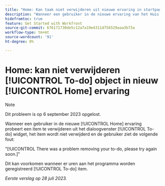 ```yaml
---
title: "Home: Kan taak niet verwijderen uit nieuwe ervaring in startpagina"
description: "Wanneer een gebruiker in de nieuwe ervaring van het Huis probeert om een punt van te doen widget te schrappen, schrapt het punt niet, en de gebruiker ziet een fout."
hidefromtoc: true
feature: Get Started with Workfront
source-git-commit: 676171730de5c12a7a19e4311d756529aaa3b73a
workflow-type: tm+mt
source-wordcount: '91'
ht-degree: 0%

---
```



# Home: kan niet verwijderen [!UICONTROL To-do] object in nieuw [!UICONTROL Home] ervaring

>[!NOTE]
>
>Dit probleem is op 6 september 2023 opgelost.

Wanneer een gebruiker in de nieuwe [!UICONTROL Home] ervaring probeert een item te verwijderen uit het dialoogvenster [!UICONTROL To-do] widget, het item wordt niet verwijderd en de gebruiker ziet de volgende fout:

&quot;[!UICONTROL There was a problem removing your to-do, please try again soon.]&quot;

Dit kan voorkomen wanneer er uren aan het programma worden geregistreerd [!UICONTROL To-do] item.

_Eerste verslag op 28 juli 2023._

